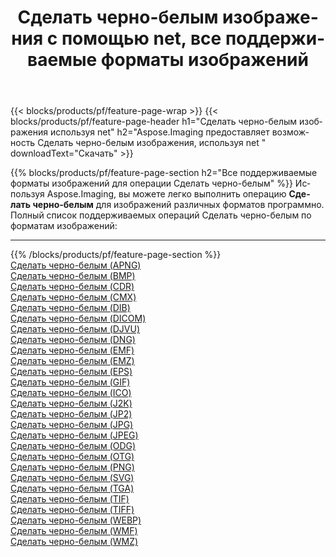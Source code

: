 ﻿---
title: Сделать черно-белым изображения с помощью net, все поддерживаемые форматы изображений 
weight: 3920
url: /ru/net/grayscale 
lang: ru
langdirlevel: 2
locales: zh-hans,ja,it,ru,de,es,fr,nl,id,lt,pl,pt,vi,tr,ko,zh-hant,ar,hi,th,sv,cs,uk,he
description: Используя Aspose.Imaging, вы можете легко Сделать черно-белым изображения используя net
---

{{< blocks/products/pf/feature-page-wrap >}}
{{< blocks/products/pf/feature-page-header h1="Сделать черно-белым изображения используя net" h2="Aspose.Imaging предоставляет возможность Сделать черно-белым изображения, используя net " downloadText="Скачать" >}}


{{% blocks/products/pf/feature-page-section  h2="Все поддерживаемые форматы изображений для операции Сделать черно-белым" %}}
Используя Aspose.Imaging, вы можете легко выполнить операцию **Сделать черно-белым** для изображений различных форматов программно.
<br/>
Полный список поддерживаемых операций Сделать черно-белым по форматам изображений:
<hr/>
{{% /blocks/products/pf/feature-page-section %}}
<div class="container-fluid productfamilypage bg-gray">
    <div class="convertypes bg-gray agp-content section">
        <div class="container">
		<div class="row other-converters">
		    <div class='col-md-2 other-converter remove-lp remove-rp'><a href="/imaging/ru/net/grayscale/apng" >Сделать черно-белым (APNG)</a></div><div class='col-md-2 other-converter remove-lp remove-rp'><a href="/imaging/ru/net/grayscale/bmp" >Сделать черно-белым (BMP)</a></div><div class='col-md-2 other-converter remove-lp remove-rp'><a href="/imaging/ru/net/grayscale/cdr" >Сделать черно-белым (CDR)</a></div><div class='col-md-2 other-converter remove-lp remove-rp'><a href="/imaging/ru/net/grayscale/cmx" >Сделать черно-белым (CMX)</a></div><div class='col-md-2 other-converter remove-lp remove-rp'><a href="/imaging/ru/net/grayscale/dib" >Сделать черно-белым (DIB)</a></div><div class='col-md-2 other-converter remove-lp remove-rp'><a href="/imaging/ru/net/grayscale/dicom" >Сделать черно-белым (DICOM)</a></div><div class='col-md-2 other-converter remove-lp remove-rp'><a href="/imaging/ru/net/grayscale/djvu" >Сделать черно-белым (DJVU)</a></div><div class='col-md-2 other-converter remove-lp remove-rp'><a href="/imaging/ru/net/grayscale/dng" >Сделать черно-белым (DNG)</a></div><div class='col-md-2 other-converter remove-lp remove-rp'><a href="/imaging/ru/net/grayscale/emf" >Сделать черно-белым (EMF)</a></div><div class='col-md-2 other-converter remove-lp remove-rp'><a href="/imaging/ru/net/grayscale/emz" >Сделать черно-белым (EMZ)</a></div><div class='col-md-2 other-converter remove-lp remove-rp'><a href="/imaging/ru/net/grayscale/eps" >Сделать черно-белым (EPS)</a></div><div class='col-md-2 other-converter remove-lp remove-rp'><a href="/imaging/ru/net/grayscale/gif" >Сделать черно-белым (GIF)</a></div><div class='col-md-2 other-converter remove-lp remove-rp'><a href="/imaging/ru/net/grayscale/ico" >Сделать черно-белым (ICO)</a></div><div class='col-md-2 other-converter remove-lp remove-rp'><a href="/imaging/ru/net/grayscale/j2k" >Сделать черно-белым (J2K)</a></div><div class='col-md-2 other-converter remove-lp remove-rp'><a href="/imaging/ru/net/grayscale/jp2" >Сделать черно-белым (JP2)</a></div><div class='col-md-2 other-converter remove-lp remove-rp'><a href="/imaging/ru/net/grayscale/jpg" >Сделать черно-белым (JPG)</a></div><div class='col-md-2 other-converter remove-lp remove-rp'><a href="/imaging/ru/net/grayscale/jpeg" >Сделать черно-белым (JPEG)</a></div><div class='col-md-2 other-converter remove-lp remove-rp'><a href="/imaging/ru/net/grayscale/odg" >Сделать черно-белым (ODG)</a></div><div class='col-md-2 other-converter remove-lp remove-rp'><a href="/imaging/ru/net/grayscale/otg" >Сделать черно-белым (OTG)</a></div><div class='col-md-2 other-converter remove-lp remove-rp'><a href="/imaging/ru/net/grayscale/png" >Сделать черно-белым (PNG)</a></div><div class='col-md-2 other-converter remove-lp remove-rp'><a href="/imaging/ru/net/grayscale/svg" >Сделать черно-белым (SVG)</a></div><div class='col-md-2 other-converter remove-lp remove-rp'><a href="/imaging/ru/net/grayscale/tga" >Сделать черно-белым (TGA)</a></div><div class='col-md-2 other-converter remove-lp remove-rp'><a href="/imaging/ru/net/grayscale/tif" >Сделать черно-белым (TIF)</a></div><div class='col-md-2 other-converter remove-lp remove-rp'><a href="/imaging/ru/net/grayscale/tiff" >Сделать черно-белым (TIFF)</a></div><div class='col-md-2 other-converter remove-lp remove-rp'><a href="/imaging/ru/net/grayscale/webp" >Сделать черно-белым (WEBP)</a></div><div class='col-md-2 other-converter remove-lp remove-rp'><a href="/imaging/ru/net/grayscale/wmf" >Сделать черно-белым (WMF)</a></div><div class='col-md-2 other-converter remove-lp remove-rp'><a href="/imaging/ru/net/grayscale/wmz" >Сделать черно-белым (WMZ)</a></div>
                </div>
        </div>
    </div>
</div>
<br/>


